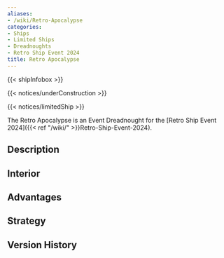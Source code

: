 ```yaml
---
aliases:
- /wiki/Retro-Apocalypse
categories:
- Ships
- Limited Ships
- Dreadnoughts
- Retro Ship Event 2024
title: Retro Apocalypse
---  
```


{{< shipInfobox >}}   

{{< notices/underConstruction >}}   

{{< notices/limitedShip >}} 

The Retro Apocalypse is an Event Dreadnought for the [Retro Ship Event 2024]({{< ref "/wiki/" >}}Retro-Ship-Event-2024). 

## Description

## Interior

## Advantages

## Strategy

## Version History